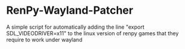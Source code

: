 # RenPy-Wayland-Patcher
A simple script for automatically adding the line "export SDL_VIDEODRIVER=x11" to the linux version of renpy games that they require to work under wayland
